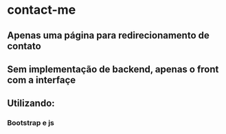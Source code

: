 # contact-me

## Apenas uma página para redirecionamento de contato

## Sem implementação de backend, apenas o front com a interfaçe

## Utilizando:
### Bootstrap e js
